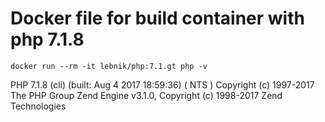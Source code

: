# Docker file for build container with php 7.1.8

```
docker run --rm -it lebnik/php:7.1.gt php -v
```

PHP 7.1.8 (cli) (built: Aug  4 2017 18:59:36) ( NTS )
Copyright (c) 1997-2017 The PHP Group
Zend Engine v3.1.0, Copyright (c) 1998-2017 Zend Technologies